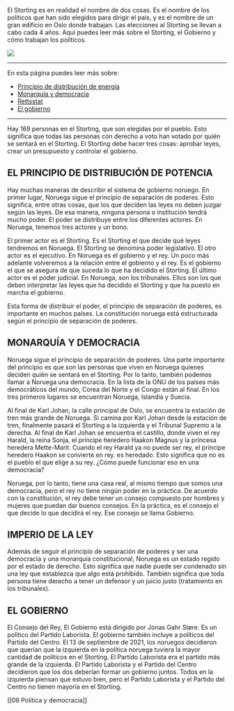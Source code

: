 El Storting es en realidad el nombre de dos cosas. Es el nombre de los políticos que han sido elegidos para dirigir el país, y es el nombre de un gran edificio en Oslo donde trabajan. Las elecciones al Storting se llevan a cabo cada 4 años. Aquí puedes leer más sobre el Storting, el Gobierno y cómo trabajan los políticos.

![](https://cdn.kursoria.no/pensum/elements/pensum-for-samfunnskunnskapsproven-_hngbfv.jpg)

---

En esta página puedes leer más sobre:

- [Principio de distribución de energía](https://app.norskkunnskap.no/pensum/rtehtr/cq44j7/hngbfv#maktfordelingprinsippet)
- [Monarquía y democracia](https://app.norskkunnskap.no/pensum/rtehtr/cq44j7/hngbfv#monarki-og-demokrati)
- [Rettsstat](https://app.norskkunnskap.no/pensum/rtehtr/cq44j7/hngbfv#rettsstat)
- [El gobierno](https://app.norskkunnskap.no/pensum/rtehtr/cq44j7/hngbfv#regjeringen)

---

Hay 169 personas en el Storting, que son elegidas por el pueblo. Esto significa que todas las personas con derecho a voto han votado por quién se sentará en el Storting. El Storting debe hacer tres cosas: aprobar leyes, crear un presupuesto y controlar el gobierno.

## EL PRINCIPIO DE DISTRIBUCIÓN DE POTENCIA

Hay muchas maneras de describir el sistema de gobierno noruego. En primer lugar, Noruega sigue el principio de separación de poderes. Esto significa, entre otras cosas, que los que deciden las leyes no deben juzgar según las leyes. De esa manera, ninguna persona o institución tendrá mucho poder. El poder se distribuye entre los diferentes actores. En Noruega, tenemos tres actores y un bono.

El primer actor es el Storting. Es el Storting el que decide qué leyes tendremos en Noruega. El Storting se denomina poder legislativo. El otro actor es el ejecutivo. En Noruega es el gobierno y el rey. Un poco más adelante volveremos a la relación entre el gobierno y el rey. Es el gobierno el que se asegura de que suceda lo que ha decidido el Storting. El último actor es el poder judicial. En Noruega, son los tribunales. Ellos son los que deben interpretar las leyes que ha decidido el Storting y que ha puesto en marcha el gobierno.

Esta forma de distribuir el poder, el principio de separación de poderes, es importante en muchos países. La constitución noruega está estructurada según el principio de separación de poderes.

## MONARQUÍA Y DEMOCRACIA

Noruega sigue el principio de separación de poderes. Una parte importante del principio es que son las personas que viven en Noruega quienes deciden quién se sentará en el Storting. Por lo tanto, también podemos llamar a Noruega una democracia. En la lista de la ONU de los países más democráticos del mundo, Corea del Norte y el Congo están al final. En los tres primeros lugares se encuentran Noruega, Islandia y Suecia.

Al final de Karl Johan, la calle principal de Oslo, se encuentra la estación de tren más grande de Noruega. Si camina por Karl Johan desde la estación de tren, finalmente pasará el Storting a la izquierda y el Tribunal Supremo a la derecha. Al final de Karl Johan se encuentra el castillo, donde viven el rey Harald, la reina Sonja, el príncipe heredero Haakon Magnus y la princesa heredera Mette-Marit. Cuando el rey Harald ya no puede ser rey, el príncipe heredero Haakon se convierte en rey. es heredado. Esto significa que no es el pueblo el que elige a su rey. ¿Cómo puede funcionar eso en una democracia?

Noruega, por lo tanto, tiene una casa real, al mismo tiempo que somos una democracia, pero el rey no tiene ningún poder en la práctica. De acuerdo con la constitución, el rey debe tener un consejo compuesto por hombres y mujeres que puedan dar buenos consejos. En la práctica, es el consejo el que decide lo que decidirá el rey. Ese consejo se llama Gobierno.

## IMPERIO DE LA LEY

Además de seguir el principio de separación de poderes y ser una democracia y una monarquía constitucional, Noruega es un estado regido por el estado de derecho. Esto significa que nadie puede ser condenado sin una ley que establezca que algo está prohibido. También significa que toda persona tiene derecho a tener un defensor y un juicio justo (tratamiento en los tribunales).

## EL GOBIERNO

El Consejo del Rey, El Gobierno está dirigido por Jonas Gahr Støre. Es un político del Partido Laborista. El gobierno también incluye a políticos del Partido del Centro. El 13 de septiembre de 2021, los noruegos decidieron que querían que la izquierda en la política noruega tuviera la mayor cantidad de políticos en el Storting. El Partido Laborista era el partido más grande de la izquierda. El Partido Laborista y el Partido del Centro decidieron que los dos deberían formar un gobierno juntos. Todos en la izquierda piensan que estuvo bien, pero el Partido Laborista y el Partido del Centro no tienen mayoría en el Storting.

[[08 Política y democracia]]